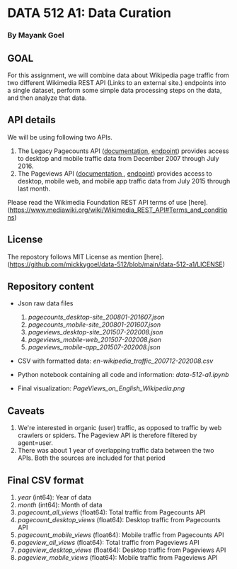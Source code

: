

# DATA 512 A1: Data Curation
### By Mayank Goel


## GOAL
For this assignment, we will combine data about Wikipedia page traffic from two different Wikimedia REST API (Links to an external site.) endpoints into a single dataset, perform some simple data processing steps on the data, and then analyze that data.

## API details
We will be using following two APIs.

1.  The Legacy Pagecounts API ([documentation](https://wikitech.wikimedia.org/wiki/Analytics/AQS/Legacy_Pagecounts), [endpoint](https://wikimedia.org/api/rest_v1/#!/Pagecounts_data_(legacy)/get_metrics_legacy_pagecounts_aggregate_project_access_site_granularity_start_end)) provides access to desktop and mobile traffic data from December 2007 through July 2016.
2.  The Pageviews API ([documentation ](https://wikitech.wikimedia.org/wiki/Analytics/AQS/Pageviews), [endpoint](https://wikimedia.org/api/rest_v1/#!/Pageviews_data/get_metrics_pageviews_aggregate_project_access_agent_granularity_start_end)) provides access to desktop, mobile web, and mobile app traffic data from July 2015 through last month.

Please read the Wikimedia Foundation REST API terms of use [here].(https://www.mediawiki.org/wiki/Wikimedia_REST_API#Terms_and_conditions)

## License

The repostory follows MIT License as mention [here].(https://github.com/mickkygoel/data-512/blob/main/data-512-a1/LICENSE)

## Repository content

- Json raw data files 
	1. *pagecounts_desktop-site_200801-201607.json*
	2. *pagecounts_mobile-site_200801-201607.json*
	3. *pageviews_desktop-site_201507-202008.json*
	4. *pageviews_mobile-web_201507-202008.json*
	5. *pageviews_mobile-app_201507-202008.json*

- CSV with formatted data: *en-wikipedia_traffic_200712-202008.csv*
- Python notebook containing all code and information: *data-512-a1.ipynb*
- Final visualization: *PageViews_on_English_Wikipedia.png*


## Caveats

1. We're interested in organic (user) traffic, as opposed to traffic by web crawlers or spiders. The Pageview API is therefore filtered by agent=user.
2. There was about 1 year of overlapping traffic data between the two APIs. Both the sources are included for that period

## Final CSV format

1. *year* (int64): Year of data 
2. *month* (int64): Month of data 
3. *pagecount_all_views* (float64): Total traffic from Pagecounts API
4. *pagecount_desktop_views* (float64): Desktop traffic from Pagecounts API
5. *pagecount_mobile_views* (float64): Mobile traffic from Pagecounts API
6. *pageview_all_views* (float64): Total traffic from Pageviews API
7. *pageview_desktop_views* (float64): Desktop traffic from Pageviews API
8. *pageview_mobile_views* (float64): Mobile traffic from Pageviews API



